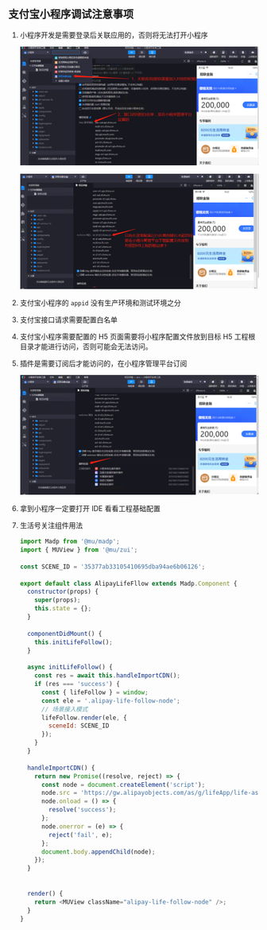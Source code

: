 ## 支付宝小程序调试注意事项



1. 小程序开发是需要登录后关联应用的，否则将无法打开小程序

   ![](./images/alipay1.png)

   ![](./images/alipay2.png)

2. 支付宝小程序的 `appid` 没有生产环境和测试环境之分

3. 支付宝接口请求需要配置白名单

4. 支付宝小程序需要配置的 H5 页面需要将小程序配置文件放到目标 H5 工程根目录才能进行访问，否则可能会无法访问。

5. 插件是需要订阅后才能访问的，在小程序管理平台订阅

   ![](./images/alipay3.png)

6. 拿到小程序一定要打开 IDE 看看工程基础配置

7. 生活号关注组件用法

   ```js
   import Madp from '@mu/madp';
   import { MUView } from '@mu/zui';
   
   const SCENE_ID = '35377ab33105410695dba94ae6b06126';
   
   export default class AlipayLifeFllow extends Madp.Component {
     constructor(props) {
       super(props);
       this.state = {};
     }
   
     componentDidMount() {
       this.initLifeFollow();
     }
   
     async initLifeFollow() {
       const res = await this.handleImportCDN();
       if (res === 'success') {
         const { lifeFollow } = window;
         const ele = '.alipay-life-follow-node';
         // 场景接入模式
         lifeFollow.render(ele, {
           sceneId: SCENE_ID
         });
       }
     }
   
     handleImportCDN() {
       return new Promise((resolve, reject) => {
         const node = document.createElement('script');
         node.src = 'https://gw.alipayobjects.com/as/g/lifeApp/life-assert-set/0.2.11/lifeFollow.js';
         node.onload = () => {
           resolve('success');
         };
         node.onerror = (e) => {
           reject('fail', e);
         };
         document.body.appendChild(node);
       });
     }
   
   
     render() {
       return <MUView className="alipay-life-follow-node" />;
     }
   }
   ```

   

   